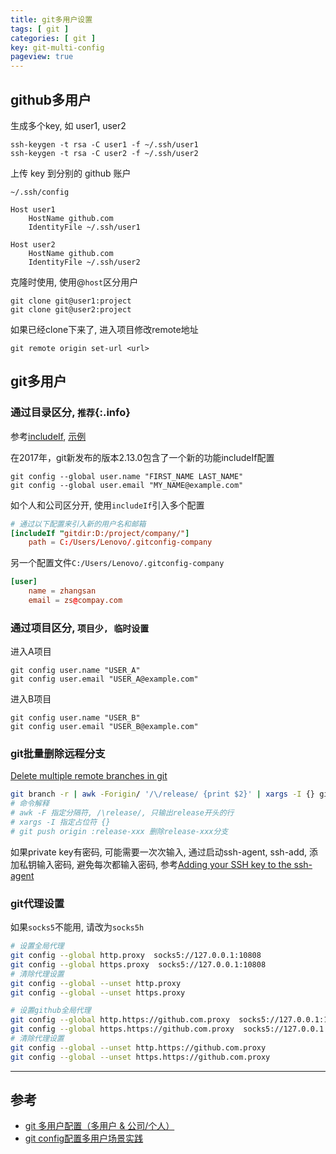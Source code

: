 ```yaml
---
title: git多用户设置
tags: [ git ]
categories: [ git ]
key: git-multi-config
pageview: true
---
```


## github多用户

生成多个key, 如 user1, user2

<!--more-->

```shell
ssh-keygen -t rsa -C user1 -f ~/.ssh/user1
ssh-keygen -t rsa -C user2 -f ~/.ssh/user2
```

上传 key 到分别的 github 账户

`~/.ssh/config`

```ssh
Host user1
    HostName github.com
    IdentityFile ~/.ssh/user1

Host user2
    HostName github.com
    IdentityFile ~/.ssh/user2
```

克隆时使用, 使用@`host`区分用户

```shell
git clone git@user1:project
git clone git@user2:project
```

如果已经clone下来了, 进入项目修改remote地址

```shell
git remote origin set-url <url>
```

## git多用户

### 通过目录区分, `推荐`{:.info}

参考[includeIf](https://git-scm.com/docs/git-config#_includes), [示例](https://git-scm.com/docs/git-config#_example)

在2017年，git新发布的版本2.13.0包含了一个新的功能includeIf配置

```shell
git config --global user.name "FIRST_NAME LAST_NAME"
git config --global user.email "MY_NAME@example.com"
```

如个人和公司区分开, 使用`includeIf`引入多个配置

```conf
# 通过以下配置来引入新的用户名和邮箱
[includeIf "gitdir:D:/project/company/"]
    path = C:/Users/Lenovo/.gitconfig-company
```

另一个配置文件`C:/Users/Lenovo/.gitconfig-company`

```conf
[user]
    name = zhangsan
    email = zs@compay.com
```

### 通过项目区分, `项目少, 临时设置`

进入A项目

```shell
git config user.name "USER_A"
git config user.email "USER_A@example.com"
```

进入B项目

```shell
git config user.name "USER_B"
git config user.email "USER_B@example.com"
```

### git批量删除远程分支

[Delete multiple remote branches in git](https://stackoverflow.com/questions/10555136/delete-multiple-remote-branches-in-git/30619317)

```sh
git branch -r | awk -Forigin/ '/\/release/ {print $2}' | xargs -I {} git push origin :{}
# 命令解释
# awk -F 指定分隔符, /\release/, 只输出release开头的行
# xargs -I 指定占位符 {}
# git push origin :release-xxx 删除release-xxx分支
```

如果private key有密码, 可能需要一次次输入, 通过启动ssh-agent, ssh-add, 添加私钥输入密码, 避免每次都输入密码, 参考[Adding your SSH key to the ssh-agent](https://docs.github.com/en/authentication/connecting-to-github-with-ssh/generating-a-new-ssh-key-and-adding-it-to-the-ssh-agent#adding-your-ssh-key-to-the-ssh-agent)

### git代理设置

如果`socks5`不能用, 请改为`socks5h`

```sh
# 设置全局代理
git config --global http.proxy  socks5://127.0.0.1:10808
git config --global https.proxy  socks5://127.0.0.1:10808
# 清除代理设置
git config --global --unset http.proxy
git config --global --unset https.proxy

# 设置github全局代理
git config --global http.https://github.com.proxy  socks5://127.0.0.1:10808
git config --global https.https://github.com.proxy  socks5://127.0.0.1:10808
# 清除代理设置
git config --global --unset http.https://github.com.proxy
git config --global --unset https.https://github.com.proxy
```

----

## 参考

- [git 多用户配置（多用户 & 公司/个人）](https://segmentfault.com/a/1190000038722640)
- [git config配置多用户场景实践](https://segmentfault.com/a/1190000019714862)
